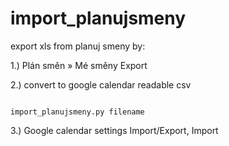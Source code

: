 # import_planujsmeny

export xls from planuj smeny by:

1.) Plán směn » Mé směny Export

2.) convert to google calendar readable csv


<code>
import_planujsmeny.py filename
</code>


3.) Google calendar settings Import/Export, Import

